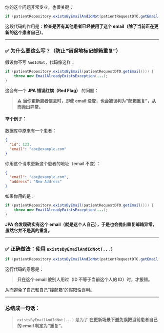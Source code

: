 你的这个问题非常专业，也很关键：

```java
if (patientRepository.existsByEmailAndIdNot(patientRequestDTO.getEmail(), id)) {
```

这段代码的作用是：**检查是否有其他患者已经使用了这个 email（除了当前正在更新的这个患者自己）**。

---

### ✅ 为什么要这么写？（防止“错误地标记邮箱重复”）

假设你不写 `AndIdNot`，代码像这样：
```java
if (patientRepository.existsByEmail(patientRequestDTO.getEmail())) {
    throw new EmailAlreadyExistsException(...);
}
```

这会有一个 **JPA 错误红旗（Red Flag）** 的问题：

> ⚠️ **当你更新患者信息时，即使 email 没变，也会被误判为“邮箱重复”，从而抛出异常。**

#### 举个例子：

数据库中原来有一个患者：
```json
{
  "id": 123,
  "email": "abc@example.com"
}
```

你用这个请求更新这个患者的地址（email 不变）：
```json
{
  "email": "abc@example.com",
  "address": "New Address"
}
```

如果你用的是：
```java
if (patientRepository.existsByEmail(patientRequestDTO.getEmail())) {
    throw new EmailAlreadyExistsException(...);
}
```

**JPA 会发现确实有这个 email（就是这个人自己），于是也会抛出重复邮箱异常，虽然它并不是真的重复。**

---

### ✅ 正确做法：使用 `existsByEmailAndIdNot(...)`

```java
if (patientRepository.existsByEmailAndIdNot(patientRequestDTO.getEmail(), id))
```

这行代码的意思是：

> **只在这个 email 被别人用过（ID 不等于当前这个人的 ID）时，才报错。**

从而避免了自己和自己“撞邮箱”的假阳性误判。

---

### 总结成一句话：

> `existsByEmailAndIdNot(...)` 是为了 **在更新场景下避免误把当前患者自己的 email 判定为“重复”**。
